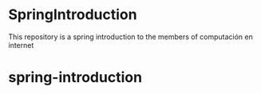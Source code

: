# SpringIntroduction
This repository is a spring introduction to the members of computación en internet 
# spring-introduction
